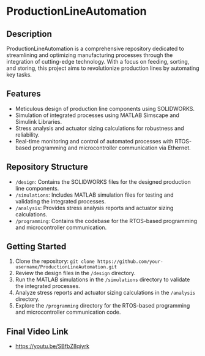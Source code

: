 # ProductionLineAutomation

## Description
ProductionLineAutomation is a comprehensive repository dedicated to streamlining and optimizing manufacturing processes through the integration of cutting-edge technology. With a focus on feeding, sorting, and storing, this project aims to revolutionize production lines by automating key tasks.

## Features
- Meticulous design of production line components using SOLIDWORKS.
- Simulation of integrated processes using MATLAB Simscape and Simulink Libraries.
- Stress analysis and actuator sizing calculations for robustness and reliability.
- Real-time monitoring and control of automated processes with RTOS-based programming and microcontroller communication via Ethernet.

## Repository Structure
- `/design`: Contains the SOLIDWORKS files for the designed production line components.
- `/simulations`: Includes MATLAB simulation files for testing and validating the integrated processes.
- `/analysis`: Provides stress analysis reports and actuator sizing calculations.
- `/programming`: Contains the codebase for the RTOS-based programming and microcontroller communication.

## Getting Started
1. Clone the repository: `git clone https://github.com/your-username/ProductionLineAutomation.git`
2. Review the design files in the `/design` directory.
3. Run the MATLAB simulations in the `/simulations` directory to validate the integrated processes.
4. Analyze stress reports and actuator sizing calculations in the `/analysis` directory.
5. Explore the `/programming` directory for the RTOS-based programming and microcontroller communication code.

## Final Video Link
- https://youtu.be/SBfbZ8qiyrk
